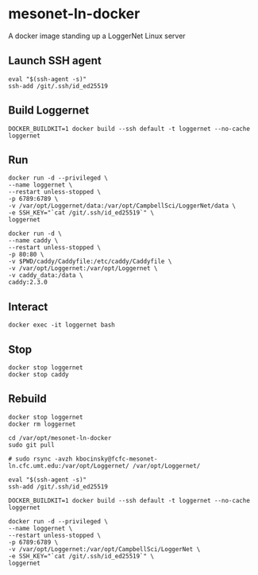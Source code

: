 # mesonet-ln-docker
A docker image standing up a LoggerNet Linux server

## Launch SSH agent
```
eval "$(ssh-agent -s)"
ssh-add /git/.ssh/id_ed25519
```

## Build Loggernet
```
DOCKER_BUILDKIT=1 docker build --ssh default -t loggernet --no-cache loggernet
```

## Run
```
docker run -d --privileged \
--name loggernet \
--restart unless-stopped \
-p 6789:6789 \
-v /var/opt/Loggernet/data:/var/opt/CampbellSci/LoggerNet/data \
-e SSH_KEY="`cat /git/.ssh/id_ed25519`" \
loggernet

docker run -d \
--name caddy \
--restart unless-stopped \
-p 80:80 \
-v $PWD/caddy/Caddyfile:/etc/caddy/Caddyfile \
-v /var/opt/Loggernet:/var/opt/Loggernet \
-v caddy_data:/data \
caddy:2.3.0
```

## Interact
```
docker exec -it loggernet bash

```

## Stop
```
docker stop loggernet
docker stop caddy
```

## Rebuild
```
docker stop loggernet
docker rm loggernet

cd /var/opt/mesonet-ln-docker
sudo git pull

# sudo rsync -avzh kbocinsky@fcfc-mesonet-ln.cfc.umt.edu:/var/opt/Loggernet/ /var/opt/Loggernet/

eval "$(ssh-agent -s)"
ssh-add /git/.ssh/id_ed25519

DOCKER_BUILDKIT=1 docker build --ssh default -t loggernet --no-cache loggernet

docker run -d --privileged \
--name loggernet \
--restart unless-stopped \
-p 6789:6789 \
-v /var/opt/Loggernet:/var/opt/CampbellSci/LoggerNet \
-e SSH_KEY="`cat /git/.ssh/id_ed25519`" \
loggernet

```
